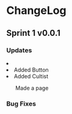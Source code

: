 <h1>ChangeLog</h1>
<h2>Sprint 1 v0.0.1</h2>
<h3>Updates</h3>
<li>
  <li>Added Button</li>
  <li>Added Cultist</li>
  <ul> Made a page</ul>
</li>
<h3>Bug Fixes</h3>
